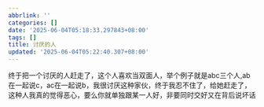 ```yaml
---
abbrlink: ''
categories: []
date: '2025-06-04T05:18:33.297843+08:00'
tags: []
title: 讨厌的人
updated: '2025-06-04T05:22:40.307+08:00'
---
```

终于把一个讨厌的人赶走了，这个人喜欢当双面人，举个例子就是abc三个人,ab在一起说c，ac在一起说b，我很讨厌这种家伙，终于我忍不住了，给她赶走了，这种人我真的觉得恶心，要么你就单独跟某一人好，非要同时交好又在背后说坏话
